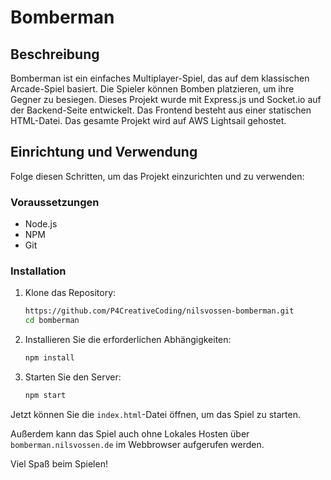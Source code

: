 # Bomberman

## Beschreibung

Bomberman ist ein einfaches Multiplayer-Spiel, das auf dem klassischen Arcade-Spiel basiert. Die Spieler können Bomben platzieren, um ihre Gegner zu besiegen. Dieses Projekt wurde mit Express.js und Socket.io auf der Backend-Seite entwickelt. Das Frontend besteht aus einer statischen HTML-Datei. Das gesamte Projekt wird auf AWS Lightsail gehostet.

## Einrichtung und Verwendung

Folge diesen Schritten, um das Projekt einzurichten und zu verwenden:

### Voraussetzungen

- Node.js
- NPM
- Git

### Installation

1. Klone das Repository:

   ```bash
   https://github.com/P4CreativeCoding/nilsvossen-bomberman.git
   cd bomberman
   ```

2. Installieren Sie die erforderlichen Abhängigkeiten:

   ```bash
   npm install
   ```

3. Starten Sie den Server:

   ```bash
   npm start
   ```

Jetzt können Sie die `index.html`-Datei öffnen, um das Spiel zu starten.

Außerdem kann das Spiel auch ohne Lokales Hosten über `bomberman.nilsvossen.de` im Webbrowser aufgerufen werden.

Viel Spaß beim Spielen!
